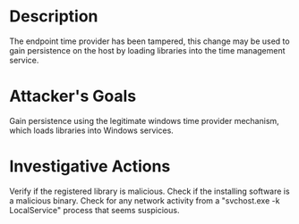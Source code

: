 # Description
The endpoint time provider has been tampered, this change may be used to gain persistence on the host by loading libraries into the time management service.
# Attacker's Goals
Gain persistence using the legitimate windows time provider mechanism, which loads libraries into Windows services.
# Investigative Actions
Verify if the registered library is malicious.
Check if the installing software is a malicious binary.
Check for any network activity from a "svchost.exe -k LocalService" process that seems suspicious.
